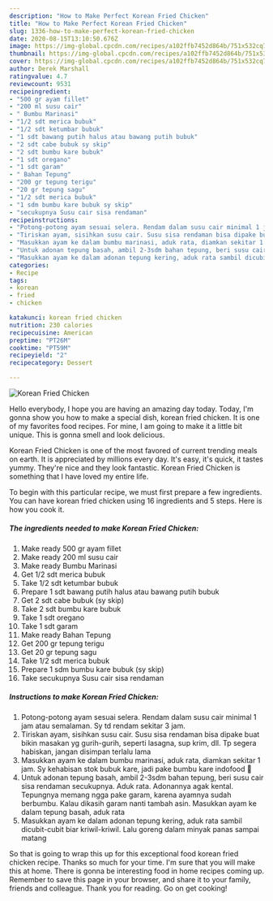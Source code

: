 ```yaml
---
description: "How to Make Perfect Korean Fried Chicken"
title: "How to Make Perfect Korean Fried Chicken"
slug: 1336-how-to-make-perfect-korean-fried-chicken
date: 2020-08-15T13:10:50.676Z
image: https://img-global.cpcdn.com/recipes/a102ffb7452d864b/751x532cq70/korean-fried-chicken-foto-resep-utama.jpg
thumbnail: https://img-global.cpcdn.com/recipes/a102ffb7452d864b/751x532cq70/korean-fried-chicken-foto-resep-utama.jpg
cover: https://img-global.cpcdn.com/recipes/a102ffb7452d864b/751x532cq70/korean-fried-chicken-foto-resep-utama.jpg
author: Derek Marshall
ratingvalue: 4.7
reviewcount: 9531
recipeingredient:
- "500 gr ayam fillet"
- "200 ml susu cair"
- " Bumbu Marinasi"
- "1/2 sdt merica bubuk"
- "1/2 sdt ketumbar bubuk"
- "1 sdt bawang putih halus atau bawang putih bubuk"
- "2 sdt cabe bubuk sy skip"
- "2 sdt bumbu kare bubuk"
- "1 sdt oregano"
- "1 sdt garam"
- " Bahan Tepung"
- "200 gr tepung terigu"
- "20 gr tepung sagu"
- "1/2 sdt merica bubuk"
- "1 sdm bumbu kare bubuk sy skip"
- "secukupnya Susu cair sisa rendaman"
recipeinstructions:
- "Potong-potong ayam sesuai selera. Rendam dalam susu cair minimal 1 jam atau semalaman. Sy td rendam sekitar 3 jam."
- "Tiriskan ayam, sisihkan susu cair. Susu sisa rendaman bisa dipake buat bikin masakan yg gurih-gurih, seperti lasagna, sup krim, dll. Tp segera habiskan, jangan disimpan terlalu lama"
- "Masukkan ayam ke dalam bumbu marinasi, aduk rata, diamkan sekitar 1 jam. Sy kehabisan stok bubuk kare, jadi pake bumbu kare indofood 🤭"
- "Untuk adonan tepung basah, ambil 2-3sdm bahan tepung, beri susu cair sisa rendaman secukupnya. Aduk rata. Adonannya agak kental. Tepungnya memang ngga pake garam, karena ayamnya sudah berbumbu. Kalau dikasih garam nanti tambah asin. Masukkan ayam ke dalam tepung basah, aduk rata"
- "Masukkan ayam ke dalam adonan tepung kering, aduk rata sambil dicubit-cubit biar kriwil-kriwil. Lalu goreng dalam minyak panas sampai matang"
categories:
- Recipe
tags:
- korean
- fried
- chicken

katakunci: korean fried chicken 
nutrition: 230 calories
recipecuisine: American
preptime: "PT26M"
cooktime: "PT59M"
recipeyield: "2"
recipecategory: Dessert

---
```



![Korean Fried Chicken](https://img-global.cpcdn.com/recipes/a102ffb7452d864b/751x532cq70/korean-fried-chicken-foto-resep-utama.jpg)

Hello everybody, I hope you are having an amazing day today. Today, I'm gonna show you how to make a special dish, korean fried chicken. It is one of my favorites food recipes. For mine, I am going to make it a little bit unique. This is gonna smell and look delicious.



Korean Fried Chicken is one of the most favored of current trending meals on earth. It is appreciated by millions every day. It's easy, it's quick, it tastes yummy. They're nice and they look fantastic. Korean Fried Chicken is something that I have loved my entire life.


To begin with this particular recipe, we must first prepare a few ingredients. You can have korean fried chicken using 16 ingredients and 5 steps. Here is how you cook it.

<!--inarticleads1-->

##### The ingredients needed to make Korean Fried Chicken:

1. Make ready 500 gr ayam fillet
1. Make ready 200 ml susu cair
1. Make ready  Bumbu Marinasi
1. Get 1/2 sdt merica bubuk
1. Take 1/2 sdt ketumbar bubuk
1. Prepare 1 sdt bawang putih halus atau bawang putih bubuk
1. Get 2 sdt cabe bubuk (sy skip)
1. Take 2 sdt bumbu kare bubuk
1. Take 1 sdt oregano
1. Take 1 sdt garam
1. Make ready  Bahan Tepung
1. Get 200 gr tepung terigu
1. Get 20 gr tepung sagu
1. Take 1/2 sdt merica bubuk
1. Prepare 1 sdm bumbu kare bubuk (sy skip)
1. Take secukupnya Susu cair sisa rendaman




<!--inarticleads2-->

##### Instructions to make Korean Fried Chicken:

1. Potong-potong ayam sesuai selera. Rendam dalam susu cair minimal 1 jam atau semalaman. Sy td rendam sekitar 3 jam.
1. Tiriskan ayam, sisihkan susu cair. Susu sisa rendaman bisa dipake buat bikin masakan yg gurih-gurih, seperti lasagna, sup krim, dll. Tp segera habiskan, jangan disimpan terlalu lama
1. Masukkan ayam ke dalam bumbu marinasi, aduk rata, diamkan sekitar 1 jam. Sy kehabisan stok bubuk kare, jadi pake bumbu kare indofood 🤭
1. Untuk adonan tepung basah, ambil 2-3sdm bahan tepung, beri susu cair sisa rendaman secukupnya. Aduk rata. Adonannya agak kental. Tepungnya memang ngga pake garam, karena ayamnya sudah berbumbu. Kalau dikasih garam nanti tambah asin. Masukkan ayam ke dalam tepung basah, aduk rata
1. Masukkan ayam ke dalam adonan tepung kering, aduk rata sambil dicubit-cubit biar kriwil-kriwil. Lalu goreng dalam minyak panas sampai matang




So that is going to wrap this up for this exceptional food korean fried chicken recipe. Thanks so much for your time. I'm sure that you will make this at home. There is gonna be interesting food in home recipes coming up. Remember to save this page in your browser, and share it to your family, friends and colleague. Thank you for reading. Go on get cooking!
